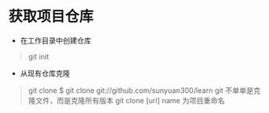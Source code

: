 # 获取项目仓库

* 在工作目录中创建仓库

> git init

* 从现有仓库克隆

> git clone
    $ git clone git://github.com/sunyuan300/learn git
不单单是克隆文件，而是克隆所有版本
git clone [url] name
为项目重命名
